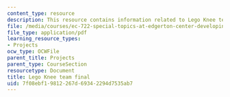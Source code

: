 ```yaml
---
content_type: resource
description: This resource contains information related to Lego Knee team final.
file: /media/courses/ec-722-special-topics-at-edgerton-center-developing-world-prosthetics-spring-2010/7f08ebf19812267d69342294d7535ab7_MITEC_722S10_legoknee_fnal.pdf
file_type: application/pdf
learning_resource_types:
- Projects
ocw_type: OCWFile
parent_title: Projects
parent_type: CourseSection
resourcetype: Document
title: Lego Knee team final
uid: 7f08ebf1-9812-267d-6934-2294d7535ab7
---
```

